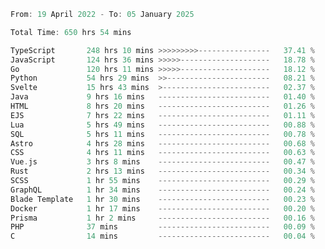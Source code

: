 <!--START_SECTION:waka-->

```go
From: 19 April 2022 - To: 05 January 2025

Total Time: 650 hrs 54 mins

TypeScript       248 hrs 10 mins >>>>>>>>>----------------   37.41 %
JavaScript       124 hrs 36 mins >>>>>--------------------   18.78 %
Go               120 hrs 11 mins >>>>>--------------------   18.12 %
Python           54 hrs 29 mins  >>-----------------------   08.21 %
Svelte           15 hrs 43 mins  >------------------------   02.37 %
Java             9 hrs 16 mins   -------------------------   01.40 %
HTML             8 hrs 20 mins   -------------------------   01.26 %
EJS              7 hrs 22 mins   -------------------------   01.11 %
Lua              5 hrs 49 mins   -------------------------   00.88 %
SQL              5 hrs 11 mins   -------------------------   00.78 %
Astro            4 hrs 28 mins   -------------------------   00.68 %
CSS              4 hrs 11 mins   -------------------------   00.63 %
Vue.js           3 hrs 8 mins    -------------------------   00.47 %
Rust             2 hrs 13 mins   -------------------------   00.34 %
SCSS             1 hr 55 mins    -------------------------   00.29 %
GraphQL          1 hr 34 mins    -------------------------   00.24 %
Blade Template   1 hr 30 mins    -------------------------   00.23 %
Docker           1 hr 17 mins    -------------------------   00.20 %
Prisma           1 hr 2 mins     -------------------------   00.16 %
PHP              37 mins         -------------------------   00.09 %
C                14 mins         -------------------------   00.04 %
```

<!--END_SECTION:waka-->

<!-- [![Wakatime Stats](https://github-readme-stats.vercel.app/api/wakatime/?username=Supakornn&layout=compact&langs_count=16&hide_border=true&custom_title=Wakatime&bg_color=00000000&hide=PHP)](https://wakatime.com/@Supakornn) -->
